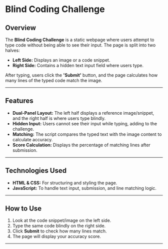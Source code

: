 # Blind Coding Challenge

## Overview
The **Blind Coding Challenge** is a static webpage where users attempt to type code without being able to see their input. The page is split into two halves:
- **Left Side:** Displays an image or a code snippet.
- **Right Side:** Contains a hidden text input field where users type.

After typing, users click the **'Submit'** button, and the page calculates how many lines of the typed code match the image.

---

## Features
- **Dual-Panel Layout:** The left half displays a reference image/snippet, and the right half is where users type blindly.
- **Hidden Input:** Users cannot see their input while typing, adding to the challenge.
- **Matching:** The script compares the typed text with the image content to calculate accuracy.
- **Score Calculation:** Displays the percentage of matching lines after submission.

---

## Technologies Used
- **HTML & CSS:** For structuring and styling the page.
- **JavaScript:** To handle text input, submission, and line matching logic.

---

## How to Use
1. Look at the code snippet/image on the left side.
2. Type the same code blindly on the right side.
3. Click **Submit** to check how many lines match.
4. The page will display your accuracy score.

---



